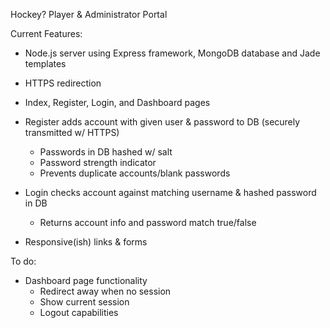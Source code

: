 Hockey? Player & Administrator Portal

Current Features:

- Node.js server using Express framework, MongoDB database and Jade templates
- HTTPS redirection
- Index, Register, Login, and Dashboard pages
- Register adds account with given user & password to DB (securely transmitted w/ HTTPS)
	- Passwords in DB hashed w/ salt
	- Password strength indicator
	- Prevents duplicate accounts/blank passwords

- Login checks account against matching username & hashed password in DB
	- Returns account info and password match true/false

- Responsive(ish) links & forms

To do:

- Dashboard page functionality
	- Redirect away when no session
	- Show current session
	- Logout capabilities
	
